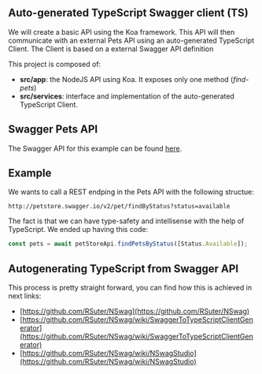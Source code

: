 ## Auto-generated TypeScript Swagger client (TS)

We will create a basic API using the Koa framework. This API will then communicate with an external Pets API using an auto-generated TypeScript Client. The Client is based on a external Swagger API definition

This project is composed of:

- **src/app**: the NodeJS API using Koa. It exposes only one method (*find-pets*)
- **src/services**: interface and implementation of the auto-generated TypeScript Client.

## Swagger Pets API

The Swagger API for this example can be found [here](https://petstore.swagger.io/v2/swagger.json).

## Example

We wants to call a REST endping in the Pets API with the following structue:
```
http://petstore.swagger.io/v2/pet/findByStatus?status=available
```

The fact is that we can have type-safety and intellisense with the help of TypeScript.
We ended up having this code:
```javascript
const pets = await petStoreApi.findPetsByStatus([Status.Available]);
```

## Autogenerating TypeScript from Swagger API

This process is pretty straight forward, you can find how this is achieved in next links:
- [https://github.com/RSuter/NSwag](https://github.com/RSuter/NSwag)
- [https://github.com/RSuter/NSwag/wiki/SwaggerToTypeScriptClientGenerator](https://github.com/RSuter/NSwag/wiki/SwaggerToTypeScriptClientGenerator)
- [https://github.com/RSuter/NSwag/wiki/NSwagStudio](https://github.com/RSuter/NSwag/wiki/NSwagStudio)